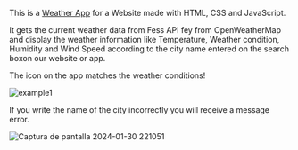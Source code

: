 This is a [Weather App](https://zarahi93.github.io/Weather-App/) for a Website made with HTML, CSS and JavaScript. 

It gets the current weather data from Fess API fey from OpenWeatherMap and display the weather information like Temperature,  Weather condition, Humidity and Wind Speed according to the city name entered on the search boxon our website or app.

The icon on the app matches the weather conditions!

![example1](https://github.com/Zarahi93/Weather-App/assets/107142458/627589fc-9141-4150-acd8-4e8f22953828)

If you write the name of the city incorrectly you will receive a message error.

![Captura de pantalla 2024-01-30 221051](https://github.com/Zarahi93/Weather-App/assets/107142458/b0d94545-d34d-497f-909c-06332ffdf98a)
